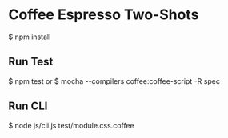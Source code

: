 # Coffee Espresso Two-Shots

$ npm install

## Run Test
$ npm test
or
$ mocha --compilers coffee:coffee-script -R spec

## Run CLI
$ node js/cli.js test/module.css.coffee
